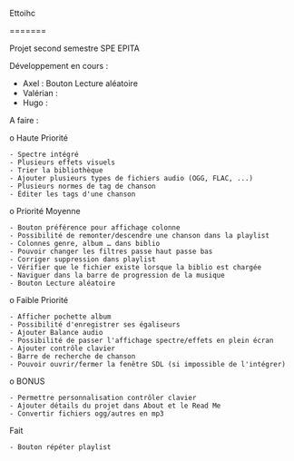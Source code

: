 Ettoihc

=======

Projet second semestre SPE EPITA

Développement en cours :
  - Axel : Bouton Lecture aléatoire
  - Valérian :
  - Hugo :

A faire :

  o Haute Priorité

    - Spectre intégré
    - Plusieurs effets visuels
    - Trier la bibliothèque
    - Ajouter plusieurs types de fichiers audio (OGG, FLAC, ...)
    - Plusieurs normes de tag de chanson
    - Éditer les tags d'une chanson


  o Priorité Moyenne

    - Bouton préférence pour affichage colonne
    - Possibilité de remonter/descendre une chanson dans la playlist
    - Colonnes genre, album … dans biblio
    - Pouvoir changer les filtres passe haut passe bas
    - Corriger suppression dans playlist
    - Vérifier que le fichier existe lorsque la biblio est chargée
    - Naviguer dans la barre de progression de la musique
    - Bouton Lecture aléatoire


  o Faible Priorité

    - Afficher pochette album
    - Possibilité d'enregistrer ses égaliseurs
    - Ajouter Balance audio
    - Possibilité de passer l'affichage spectre/effets en plein écran
    - Ajouter contrôle clavier
    - Barre de recherche de chanson
    - Pouvoir ouvrir/fermer la fenêtre SDL (si impossible de l'intégrer)


  o BONUS

    - Permettre personnalisation contrôler clavier
    - Ajouter détails du projet dans About et le Read Me
    - Convertir fichiers ogg/autres en mp3

Fait

    - Bouton répéter playlist
